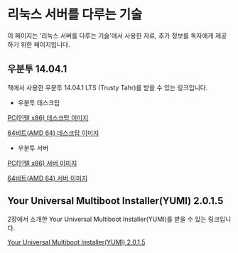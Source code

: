 # 리눅스 서버를 다루는 기술

이 페이지는 '리눅스 서버를 다루는 기술'에서 사용한 자료, 추가 정보를 독자에게 제공하기 위한 페이지입니다.

## 우분투 14.04.1

책에서 사용한 우분투 14.04.1 LTS (Trusty Tahr)를 받을 수 있는 링크입니다.

* 우분투 데스크탑

[PC(인텔 x86) 데스크탑 이미지](http://releases.ubuntu.com/ubuntu-14.04.1-desktop-i386.iso)

[64비트(AMD 64) 데스크탑 이미지](http://releases.ubuntu.com/14.04/ubuntu-14.04.1-desktop-amd64.iso)


* 우분투 서버

[PC(인텔 x86) 서버 이미지](http://releases.ubuntu.com/14.04/ubuntu-14.04.1-server-i386.iso)

[64비트(AMD 64) 서버 이미지](http://releases.ubuntu.com/14.04/ubuntu-14.04.1-server-amd64.iso)

## Your Universal Multiboot Installer(YUMI) 2.0.1.5 

2장에서 소개한 Your Universal Multiboot Installer(YUMI)를 받을 수 있는 링크입니다.

[Your Universal Multiboot Installer(YUMI) 2.0.1.5](http://www.pendrivelinux.com/downloads/YUMI/YUMI-2.0.1.5.exe)



